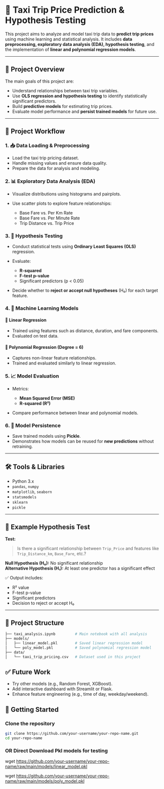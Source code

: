 # 🚖 Taxi Trip Price Prediction & Hypothesis Testing

This project aims to analyze and model taxi trip data to **predict trip prices** using machine learning and statistical analysis. It includes **data preprocessing, exploratory data analysis (EDA), hypothesis testing**, and the implementation of **linear and polynomial regression models**.

---

## 📌 Project Overview

The main goals of this project are:

* Understand relationships between taxi trip variables.
* Use **OLS regression and hypothesis testing** to identify statistically significant predictors.
* Build **predictive models** for estimating trip prices.
* Evaluate model performance and **persist trained models** for future use.

---

## 🧱 Project Workflow

### 1. 📥 Data Loading & Preprocessing

* Load the taxi trip pricing dataset.
* Handle missing values and ensure data quality.
* Prepare the data for analysis and modeling.

### 2. 📊 Exploratory Data Analysis (EDA)

* Visualize distributions using histograms and pairplots.
* Use scatter plots to explore feature relationships:

  * Base Fare vs. Per Km Rate
  * Base Fare vs. Per Minute Rate
  * Trip Distance vs. Trip Price

### 3. 🧪 Hypothesis Testing

* Conduct statistical tests using **Ordinary Least Squares (OLS)** regression.
* Evaluate:

  * **R-squared**
  * **F-test p-value**
  * Significant predictors (p < 0.05)
* Decide whether to **reject or accept null hypotheses** (H₀) for each target feature.

### 4. 🤖 Machine Learning Models

#### 🔹 Linear Regression

* Trained using features such as distance, duration, and fare components.
* Evaluated on test data.

#### 🔹 Polynomial Regression (Degree = 6)

* Captures non-linear feature relationships.
* Trained and evaluated similarly to linear regression.

### 5. 📈 Model Evaluation

* Metrics:

  * **Mean Squared Error (MSE)**
  * **R-squared (R²)**
* Compare performance between linear and polynomial models.

### 6. 💾 Model Persistence

* Save trained models using **Pickle**.
* Demonstrates how models can be reused for **new predictions** without retraining.

---

## 🛠️ Tools & Libraries

* Python 3.x
* `pandas`, `numpy`
* `matplotlib`, `seaborn`
* `statsmodels`
* `sklearn`
* `pickle`

---

## 📎 Example Hypothesis Test

**Test:**

> Is there a significant relationship between `Trip_Price` and features like `Trip_Distance_km`, `Base_Fare`, etc.?

**Null Hypothesis (H₀):** No significant relationship  
**Alternative Hypothesis (H₁):** At least one predictor has a significant effect

✅ Output includes:

* R² value
* F-test p-value
* Significant predictors
* Decision to reject or accept H₀

---

## 📂 Project Structure

```bash
├── taxi_analysis.ipynb         # Main notebook with all analysis
├── models/
│   ├── linear_model.pkl        # Saved linear regression model
│   └── poly_model.pkl          # Saved polynomial regression model
├── data/
│   └── taxi_trip_pricing.csv   # Dataset used in this project
```

## ✅ Future Work
* Try other models (e.g., Random Forest, XGBoost).
* Add interactive dashboard with Streamlit or Flask.
* Enhance feature engineering (e.g., time of day, weekday/weekend).

## 🚀 Getting Started

### Clone the repository
```bash
git clone https://github.com/your-username/your-repo-name.git
cd your-repo-name
```
### OR Direct Download Pkl models for testing

wget https://github.com/your-username/your-repo-name/raw/main/models/linear_model.pkl

wget https://github.com/your-username/your-repo-name/raw/main/models/poly_model.pkl

